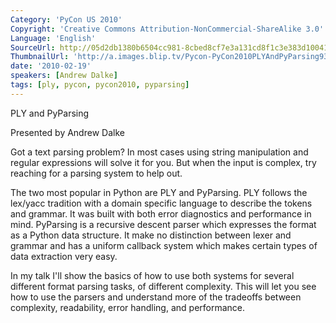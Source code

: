 ```yaml
---
Category: 'PyCon US 2010'
Copyright: 'Creative Commons Attribution-NonCommercial-ShareAlike 3.0'
Language: 'English'
SourceUrl: http://05d2db1380b6504cc981-8cbed8cf7e3a131cd8f1c3e383d10041.r93.cf2.rackcdn.com/pycon-us-2010/265_ply-and-pyparsing-93.m4v
ThumbnailUrl: 'http://a.images.blip.tv/Pycon-PyCon2010PLYAndPyParsing93735-488.jpg'
date: '2010-02-19'
speakers: [Andrew Dalke]
tags: [ply, pycon, pycon2010, pyparsing]
---
```

PLY and PyParsing

  
Presented by Andrew Dalke

  
Got a text parsing problem? In most cases using string manipulation and
regular expressions will solve it for you. But when the input is complex, try
reaching for a parsing system to help out.

  
The two most popular in Python are PLY and PyParsing. PLY follows the lex/yacc
tradition with a domain specific language to describe the tokens and grammar.
It was built with both error diagnostics and performance in mind. PyParsing is
a recursive descent parser which expresses the format as a Python data
structure. It make no distinction between lexer and grammar and has a uniform
callback system which makes certain types of data extraction very easy.

  
In my talk I'll show the basics of how to use both systems for several
different format parsing tasks, of different complexity. This will let you see
how to use the parsers and understand more of the tradeoffs between
complexity, readability, error handling, and performance.

